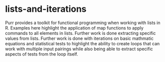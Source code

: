 # lists-and-iterations

Purr provides a toolkit for functional programming when working with lists in R. Examples here highlight the application of map functions to apply commands to all elements in lists. Further work is done extracting specific values from lists.
Further work is done with iterations on basic mathmatic equations and statistical tests to highlight the ability to create loops that can work with multiple input pairings while also being able to extract specific aspects of tests from the loop itself.
